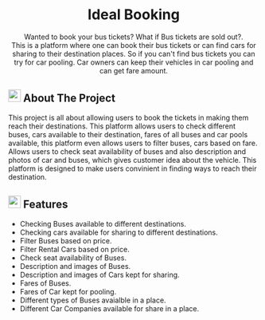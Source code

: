 <h1 align="center">Ideal Booking</h1>
<p align="center">
     Wanted to book your bus tickets? What if Bus tickets are sold out?.<br/> 
    This is a platform where one can book their bus tickets or can find cars for sharing to their destination places. So if you can't find bus tickets 
    you can try for car pooling. Car owners can keep their vehicles in car pooling and can get fare amount.<br/>
</p>

<!-- ABOUT THE PROJECT -->
## <img src="https://cdn-icons-png.flaticon.com/512/3306/3306613.png" width="25" height="25"> About The Project
<p> This project is all about allowing users to book the tickets in making them reach their destinations. This platform allows users to check different buses, cars available 
to their destination, fares of all buses and car pools available, this platform even allows users to filter buses, cars based on fare. Allows users to check seat availability of buses
and also description and photos of car and buses, which gives customer idea about the vehicle. This platform is designed to make users convinient in finding ways to reach their 
destination. 


## <img src="https://cdn-icons-png.flaticon.com/512/427/427735.png" width="25" height="25"> Features
* Checking Buses available to different destinations.
* Checking cars available for sharing to different destinations.
* Filter Buses based on price.
* Filter Rental Cars based on price.
* Check seat availability of Buses.
* Description and images of Buses.
* Description and images of Cars kept for sharing.
* Fares of Buses.
* Fares of Car kept for pooling.
* Different types of Buses avaialble in a place.
* Different Car Companies available for share in a place.
